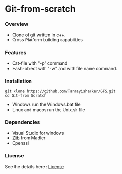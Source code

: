 # Git-from-scratch

### Overview
- Clone of git written in c++.
- Cross Platform building capabilities 

### Features
- Cat-file with "-p" command
- Hash-object with "-w" and with file name command.

### Installation

```Shell
git clone https://github.com/Tanmayishacker/GFS.git
cd Git-from-Scratch
```

- Windows run the Windows.bat file
- Linux and macos run the Unix.sh file

### Dependencies
- Visual Studio for windows
- [Zlib](https://github.com/madler/zlib) from Madler
- Openssl

### License

See the details here : [License](https://www.apache.org/licenses/LICENSE-2.0.txt)